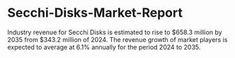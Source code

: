 # Secchi-Disks-Market-Report
Industry revenue for Secchi Disks is estimated to rise to $658.3 million by 2035 from $343.2 million of 2024. The revenue growth of market players is expected to average at 6.1% annually for the period 2024 to 2035.
